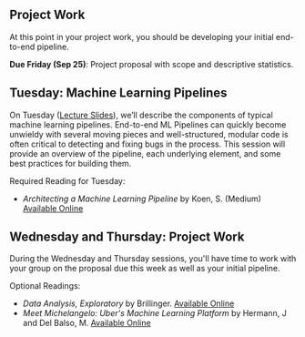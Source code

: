 ## Project Work
At this point in your project work, you should be developing your initial end-to-end pipeline.

**Due Friday (Sep 25)**: Project proposal with scope and descriptive statistics.

## Tuesday: Machine Learning Pipelines
On Tuesday ([Lecture Slides](Machine-Learning-Pipelines.pptx)), we’ll describe the components of typical machine learning pipelines. End-to-end ML Pipelines can quickly become unwieldy with several moving pieces and well-structured, modular code is often critical to detecting and fixing bugs in the process.  This session will provide an overview of the pipeline, each underlying element, and some best practices for building them.

Required Reading for Tuesday:
- *Architecting a Machine Learning Pipeline* by Koen, S. (Medium) [Available Online](https://towardsdatascience.com/architecting-a-machine-learning-pipeline-a847f094d1c7)

## Wednesday and Thursday: Project Work
During the Wednesday and Thursday sessions, you'll have time to work with your group on the proposal due this week as well as your initial pipeline.

Optional Readings:
- *Data Analysis, Exploratory* by Brillinger. [Available Online](https://www.stat.berkeley.edu/~brill/Papers/EDASage.pdf)
- *Meet Michelangelo: Uber's Machine Learning Platform* by Hermann, J and Del Balso, M. [Available Online](https://eng.uber.com/michelangelo/)
